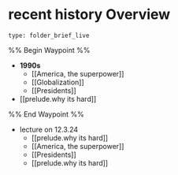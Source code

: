# recent history Overview
 
```ccard
type: folder_brief_live
```
%% Begin Waypoint %%
- **1990s**
	- [[America, the superpower]]
	- [[Globalization]]
	- [[Presidents]]
- [[prelude.why its hard]]

%% End Waypoint %%

- lecture on 12.3.24
	- [[prelude.why its hard]]
	- [[America, the superpower]]
	- [[Presidents]]
	- [[prelude.why its hard]]